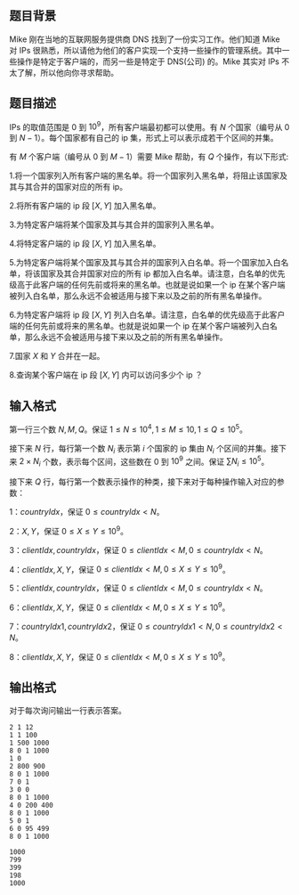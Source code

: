 ## 题目背景
Mike 刚在当地的互联网服务提供商 DNS 找到了一份实习工作。他们知道 Mike 对 IPs 很熟悉，所以请他为他们的客户实现一个支持一些操作的管理系统。其中一些操作是特定于客户端的，而另一些是特定于 DNS(公司) 的。Mike 其实对 IPs 不太了解，所以他向你寻求帮助。

## 题目描述
IPs 的取值范围是 $0$ 到 $10^9$，所有客户端最初都可以使用。有 $N$ 个国家（编号从 $0$ 到 $N−1$）。每个国家都有自己的 ip 集，形式上可以表示成若干个区间的并集。

有 $M$ 个客户端（编号从 $0$ 到 $M−1$）需要 Mike 帮助，有 $Q$ 个操作，有以下形式:

1.将一个国家列入所有客户端的黑名单。将一个国家列入黑名单，将阻止该国家及其与其合并的国家对应的所有 ip。

2.将所有客户端的 ip 段 $[X,Y]$ 加入黑名单。

3.为特定客户端将某个国家及其与其合并的国家列入黑名单。

4.将特定客户端的 ip 段 $[X,Y]$ 加入黑名单。

5.为特定客户端将某个国家及其与其合并的国家列入白名单。将一个国家加入白名单，将该国家及其合并国家对应的所有 ip 都加入白名单。请注意，白名单的优先级高于此客户端的任何先前或将来的黑名单。也就是说如果一个 ip 在某个客户端被列入白名单，那么永远不会被适用与接下来以及之前的所有黑名单操作。

6.为特定客户端将 ip 段 $[X,Y]$ 列入白名单。请注意，白名单的优先级高于此客户端的任何先前或将来的黑名单。也就是说如果一个 ip 在某个客户端被列入白名单，那么永远不会被适用与接下来以及之前的所有黑名单操作。

7.国家 $X$ 和 $Y$ 合并在一起。

8.查询某个客户端在 ip 段 $[X, Y]$ 内可以访问多少个 ip ？

## 输入格式
第一行三个数 $N,M,Q$。保证 $1\leq N\leq 10^4,1\leq M\leq 10,1\leq Q\leq 10^5$。

接下来 $N$ 行，每行第一个数 $N_i$ 表示第 $i$ 个国家的 ip 集由 $N_i$ 个区间的并集。接下来 $2\times N_i$ 个数，表示每个区间，这些数在 $0$ 到 $10^9$ 之间。保证 $\sum N_i\leq 10^5$。

接下来 $Q$ 行，每行第一个数表示操作的种类，接下来对于每种操作输入对应的参数：

1：$countryIdx$，保证 $0≤countryIdx<N$。

2：$X, Y$，保证 $0≤X≤Y≤10^9$。

3：$clientIdx, countryIdx$，保证 $0≤clientIdx<M, 0≤countryIdx<N$。

4：$clientIdx,X, Y$，保证 $0≤clientIdx<M, 0≤X≤Y≤10^9$。

5：$clientIdx, countryIdx$，保证 $0≤clientIdx<M, 0≤countryIdx<N$。

6：$clientIdx,X, Y$，保证 $0≤clientIdx<M, 0≤X≤Y≤10^9$。

7：$countryIdx1, countryIdx2$，保证 $0≤countryIdx1<N, 0≤countryIdx2<N$。

8：$clientIdx,X,Y$，保证 $0≤clientIdx<M, 0≤X≤Y≤10^9$。


## 输出格式
对于每次询问输出一行表示答案。

```input1
2 1 12
1 1 100
1 500 1000
8 0 1 1000
1 0
2 800 900
8 0 1 1000
7 0 1
3 0 0
8 0 1 1000
4 0 200 400
8 0 1 1000
5 0 1
6 0 95 499
8 0 1 1000

```

```output1
1000
799
399
198
1000

```

